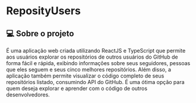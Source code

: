 <h1>ReposityUsers</h1>

<h2>💻 Sobre o projeto </h2>

<p>É uma aplicação web criada utilizando ReactJS e TypeScript que permite aos usuários explorar os repositórios de outros usuários do GitHub de forma fácil e rápida, exibindo informações sobre seus seguidores, pessoas que eles seguem e seus cinco melhores repositórios. Além disso, a aplicação também permite visualizar o código completo de seus repositórios listado, consumindo API do GitHub.
 É uma ótima opção para quem deseja explorar e aprender com o código de outros desenvolvedores. </p>

